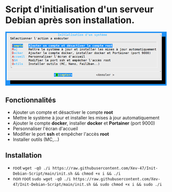 # Script d'initialisation d'un serveur Debian après son installation.

    
![Menu](https://github.com/Xev-47/Init-Debian-Script/blob/main/menu.png)


## Fonctionnalités

- Ajouter un compte et désactiver le compte **root**
- Mettre le système à jour et installer les mises à jour automatiquement
- Ajouter le compte **docker**, installer **docker** et **Portainer** (port 9000)
- Personnaliser l'écran d'accueil
- Modifier le port **ssh** et empêcher l'accès **root**
- Installer outils (MC,...)



## Installation

* root
  ``wget -qO ./i https://raw.githubusercontent.com/Xev-47/Init-Debian-Script/main/init.sh && chmod +x i && ./i
  ``
* non root
 ``sudo wget -qO ./i https://raw.githubusercontent.com/Xev-47/Init-Debian-Script/main/init.sh && sudo chmod +x i && sudo ./i
``

